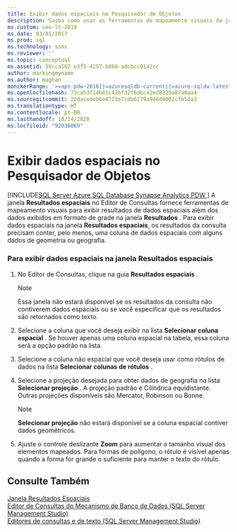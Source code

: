```yaml
---
title: Exibir dados espaciais no Pesquisador de Objetos
description: Saiba como usar as ferramentas de mapeamento visuais da janela Resultados espaciais do Editor de Consultas para ver os resultados de dados espaciais (geométricos ou geográficos).
ms.custom: seo-lt-2019
ms.date: 03/01/2017
ms.prod: sql
ms.technology: ssms
ms.reviewer: ''
ms.topic: conceptual
ms.assetid: 59cca562-e3f5-4257-b868-adcbcc0142cc
author: markingmyname
ms.author: maghan
monikerRange: '>=aps-pdw-2016||=azuresqldb-current||=azure-sqldw-latest||>=sql-server-2016||=sqlallproducts-allversions||>=sql-server-linux-2017||=azuresqldb-mi-current'
ms.openlocfilehash: 73ca53f14b81c42bf32f6dbc42ed8229a87a0aa4
ms.sourcegitcommit: 22dacedeb6e8721e7cdb6279a946d4002cfb5da3
ms.translationtype: HT
ms.contentlocale: pt-BR
ms.lasthandoff: 10/14/2020
ms.locfileid: "92036069"
---
```

# <a name="view-spatial-data-in-object-explorer"></a>Exibir dados espaciais no Pesquisador de Objetos
[!INCLUDE[SQL Server Azure SQL Database Synapse Analytics PDW ](../../includes/applies-to-version/sql-asdb-asdbmi-asa-pdw.md)]
  A janela **Resultados espaciais** no Editor de Consultas fornece ferramentas de mapeamento visuais para exibir resultados de dados espaciais além dos dados exibidos em formato de grade na janela **Resultados** . Para exibir dados espaciais na janela **Resultados espaciais**, os resultados da consulta precisam conter, pelo menos, uma coluna de dados espaciais com alguns dados de geometria ou geografia.  
  
### <a name="to-view-spatial-data-in-the-spatial-results-window"></a>Para exibir dados espaciais na janela Resultados espaciais  
  
1.  No Editor de Consultas, clique na guia **Resultados espaciais** .  
  
    > [!NOTE]  
    >  Essa janela não estará disponível se os resultados da consulta não contiverem dados espaciais ou se você especificar que os resultados são retornados como texto.  
  
2.  Selecione a coluna que você deseja exibir na lista **Selecionar coluna espacial** . Se houver apenas uma coluna espacial na tabela, essa coluna será a opção padrão na lista.  
  
3.  Selecione a coluna não espacial que você deseja usar como rótulos de dados na lista **Selecionar colunas de rótulos** .  
  
4.  Selecione a projeção desejada para obter dados de geografia na lista **Selecionar projeção** . A projeção padrão é Cilíndrica equidistante. Outras projeções disponíveis são Mercator, Robinson ou Bonne.  
  
    > [!NOTE]  
    >  **Selecionar projeção** não estará disponível se a coluna espacial contiver dados geométricos.  
  
5.  Ajuste o controle deslizante **Zoom** para aumentar o tamanho visual dos elementos mapeados. Para formas de polígono, o rótulo é visível apenas quando a forma for grande o suficiente para manter o texto do rótulo.  
  
## <a name="see-also"></a>Consulte Também  
 [Janela Resultados Espaciais](./spatial-results-window.md)   
 [Editor de Consultas do Mecanismo de Banco de Dados &#40;SQL Server Management Studio&#41;](../f1-help/database-engine-query-editor-sql-server-management-studio.md)   
 [Editores de consultas e de texto &#40;SQL Server Management Studio&#41;](../f1-help/database-engine-query-editor-sql-server-management-studio.md?view=sql-server-ver15)  
  
